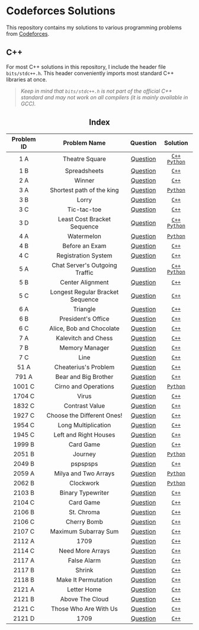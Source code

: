 # Codeforces Solutions

This repository contains my solutions to various programming problems from [Codeforces](https://codeforces.com/).

## C++
For most C++ solutions in this repository, I include the header file `bits/stdc++.h`.
This header conveniently imports most standard C++ libraries at once. 

> *Keep in mind that `bits/stdc++.h` is not part of the official C++ standard and may not work on all compilers (it is mainly available in GCC).*

<div align="center">
<h2>Index</h2>

|Problem ID| Problem Name | Question | Solution |
| :------: | :----------: | :------: | :------: |
| 1 A | Theatre Square | [Question](https://codeforces.com/problemset/problem/1/A) | [`C++`](https://github.com/CodeByElie/Codeforces/blob/main/Codes/1A%20-%20Theatre%20Square/1A.cpp) [`Python`](https://github.com/CodeByElie/Codeforces/blob/main/Codes/1A%20-%20Theatre%20Square/1A.py) |
| 1 B | Spreadsheets | [Question](https://codeforces.com/problemset/problem/1/B) | [`C++`](https://github.com/CodeByElie/Codeforces/blob/main/Codes/1B%20-%20Spreadsheets/1B.cpp) |
| 2 A | Winner | [Question](https://codeforces.com/problemset/problem/2/A) | [`C++`](https://github.com/CodeByElie/Codeforces/blob/main/Codes/2A%20-%20Winner/2A.cpp) |
| 3 A | Shortest path of the king | [Question](https://codeforces.com/problemset/problem/3/A) | [`Python`](https://github.com/CodeByElie/Codeforces/blob/main/Codes/3A%20-%20Shortest%20path%20of%20the%20king/3A.py) |
| 3 B | Lorry | [Question](https://codeforces.com/problemset/problem/3/B) | [`C++`](https://github.com/CodeByElie/Codeforces/blob/main/Codes/3B%20-%20Lorry/3B.cpp) |
| 3 C | Tic-tac-toe | [Question](https://codeforces.com/problemset/problem/3/C) | [`C++`](https://github.com/CodeByElie/Codeforces/blob/main/Codes/3C%20-%20Tic-tac-toe/3C.cpp) |
| 3 D | Least Cost Bracket Sequence | [Question](https://codeforces.com/problemset/problem/3/D) | [`C++`](https://github.com/CodeByElie/Codeforces/blob/main/Codes/3D%20-%20Least%20Cost%20Bracket%20Sequence/3D.cpp) [`Python`](https://github.com/CodeByElie/Codeforces/blob/main/Codes/3D%20-%20Least%20Cost%20Bracket%20Sequence/3D.py) |
| 4 A | Watermelon | [Question](https://codeforces.com/problemset/problem/4/A) | [`Python`](https://github.com/CodeByElie/Codeforces/blob/main/Codes/4A%20-%20Watermelon/4A.py) |
| 4 B | Before an Exam | [Question](https://codeforces.com/problemset/problem/4/B) | [`C++`](https://github.com/CodeByElie/Codeforces/blob/main/Codes/4B%20-%20Before%20an%20Exam/4B.cpp) |
| 4 C | Registration System | [Question](https://codeforces.com/problemset/problem/4/C) | [`C++`](https://github.com/CodeByElie/Codeforces/blob/main/Codes/4C%20-%20Registration%20system/4C.cpp) |
| 5 A | Chat Server's Outgoing Traffic | [Question](https://codeforces.com/problemset/problem/5/A) | [`C++`](https://github.com/CodeByElie/Codeforces/blob/main/Codes/5A%20-%20Chat%20Server's%20Outgoing%20Traffic/5A.cpp) [`Python`](https://github.com/CodeByElie/Codeforces/blob/main/Codes/5A%20-%20Chat%20Server's%20Outgoing%20Traffic/5A.py) |
| 5 B | Center Alignment | [Question](https://codeforces.com/problemset/problem/5/B) | [`C++`](https://github.com/CodeByElie/Codeforces/blob/main/Codes/5B%20-%20Center%20Alignment/5B.cpp) |
| 5 C | Longest Regular Bracket Sequence | [Question](https://codeforces.com/problemset/problem/5/C) | [`C++`](https://github.com/CodeByElie/Codeforces/tree/main/Codes/5C%20-%20Longest%20Regular%20Bracket%20Sequence) |
| 6 A | Triangle | [Question](https://codeforces.com/problemset/problem/6/A) | [`C++`](https://github.com/CodeByElie/Codeforces/blob/main/Codes/6A%20-%20Triangle/6A.cpp) |
| 6 B | President's Office | [Question](https://codeforces.com/problemset/problem/6/B) | [`C++`](https://github.com/CodeByElie/Codeforces/blob/main/Codes/6B%20-%20President's%20Office/6B.cpp) |
| 6 C | Alice, Bob and Chocolate | [Question](https://codeforces.com/problemset/problem/6/C) | [`C++`](https://github.com/CodeByElie/Codeforces/blob/main/Codes/6C%20-%20Alice%2C%20Bob%20and%20Chocolate/6C.cpp) |
| 7 A | Kalevitch and Chess | [Question](https://codeforces.com/problemset/problem/7/A) | [`C++`](https://github.com/CodeByElie/Codeforces/blob/main/Codes/7A%20-%20Kalevitch%20and%20Chess/7A.cpp) |
| 7 B | Memory Manager | [Question](https://codeforces.com/problemset/problem/7/B) | [`C++`](https://github.com/CodeByElie/Codeforces/blob/main/Codes/7B%20-%20Memory%20Manager/7B.cpp) |
| 7 C | Line | [Question](https://codeforces.com/problemset/problem/7/C) | [`C++`](https://github.com/CodeByElie/Codeforces/blob/main/Codes/7C%20-%20Line/7C.cpp) |
| 51 A | Cheaterius's Problem | [Question](https://codeforces.com/problemset/problem/51/A) | [`C++`](https://github.com/CodeByElie/Codeforces/blob/main/Codes/51A%20-%20Cheaterius's%20Problem/51A.cpp) |
| 791 A | Bear and Big Brother | [Question](https://codeforces.com/problemset/problem/791/A) | [`C++`](https://github.com/CodeByElie/Codeforces/blob/main/Codes/791A%20-%20Bear%20and%20Big%20Brother/791A.cpp) |
| 1001 C | Cirno and Operations | [Question](https://codeforces.com/problemset/problem/1001/C) | [`Python`](https://github.com/CodeByElie/Codeforces/blob/main/Codes/1001C%20-%20Cirno%20and%20Operations/1001C.py) |
| 1704 C | Virus | [Question](https://codeforces.com/problemset/problem/1704/C) | [`C++`](https://github.com/CodeByElie/Codeforces/blob/main/Codes/1704C%20-%20Virus/1704C.cpp) |
| 1832 C | Contrast Value | [Question](https://codeforces.com/problemset/problem/1832/C) | [`C++`](https://github.com/CodeByElie/Codeforces/blob/main/Codes/1832C%20-%20Contrast%20Value/1832C.cpp) |
| 1927 C | Choose the Different Ones! | [Question](https://codeforces.com/problemset/problem/1927/C) | [`C++`](https://github.com/CodeByElie/Codeforces/blob/main/Codes/1927C%20-%20Choose%20the%20Different%20Ones!/1927C.cpp) |
| 1954 C | Long Multiplication | [Question](https://codeforces.com/problemset/problem/1954/C) | [`C++`](https://github.com/CodeByElie/Codeforces/blob/main/Codes/1954C%20-%20Long%20Multiplication/1954C.cpp) |
| 1945 C | Left and Right Houses | [Question](https://codeforces.com/problemset/problem/1945/C) | [`C++`](https://github.com/CodeByElie/Codeforces/blob/main/Codes/1945C%20-%20Left%20and%20Right%20Houses/1945C.cpp) |
| 1999 B | Card Game | [Question](https://codeforces.com/problemset/problem/1999/B) | [`C++`](https://github.com/CodeByElie/Codeforces/blob/main/Codes/1999C%20-%20Card%20Game/1999B.cpp) |
| 2051 B | Journey | [Question](https://codeforces.com/problemset/problem/2051/B) | [`Python`](https://github.com/CodeByElie/Codeforces/blob/main/Codes/2051B%20-%20Journey/2051B.py) |
| 2049 B | pspspsps | [Question](https://codeforces.com/problemset/problem/2049/B) | [`C++`](https://github.com/CodeByElie/Codeforces/blob/main/Codes/2049B%20-%20pspspsps/2049B.cpp) |
| 2059 A | Milya and Two Arrays | [Question](https://codeforces.com/problemset/problem/2059/A) | [`Python`](https://github.com/CodeByElie/Codeforces/blob/main/Codes/2059A%20-%20Milya%20and%20Two%20Arrays/2059A.py) |
| 2062 B | Clockwork | [Question](https://codeforces.com/problemset/problem/2062/B) | [`Python`](https://github.com/CodeByElie/Codeforces/blob/main/Codes/2062B%20-%20Clockwork/2062B.py) |
| 2103 B | Binary Typewriter | [Question](https://codeforces.com/problemset/problem/2103/B) | [`C++`](https://github.com/CodeByElie/Codeforces/blob/main/Codes/2103B%20-%20Binary%20Typewriter/2103B.cpp) |
| 2104 C | Card Game | [Question](https://codeforces.com/problemset/problem/2104/C) | [`C++`](https://github.com/CodeByElie/Codeforces/blob/main/Codes/2104C%20-%20Card%20Game/2104C.cpp) |
| 2106 B | St. Chroma | [Question](https://codeforces.com/problemset/problem/2106/B) | [`C++`](https://github.com/CodeByElie/Codeforces/blob/main/Codes/2106B%20-%20St.%20Chroma/2106B.cpp) |
| 2106 C | Cherry Bomb | [Question](https://codeforces.com/problemset/problem/2106/C) | [`C++`](https://github.com/CodeByElie/Codeforces/blob/main/Codes/2106C%20-%20Cherry%20Bomb/2106C.cpp) |
| 2107 C | Maximum Subarray Sum | [Question](https://codeforces.com/problemset/problem/2107/C) | [`C++`](https://github.com/CodeByElie/Codeforces/blob/main/Codes/2107C%20-%20Maximum%20Subarray%20Sum/2107C.cpp) |
| 2112 A | 1709 | [Question](https://codeforces.com/problemset/problem/2112/A) | [`C++`](https://github.com/CodeByElie/Codeforces/blob/main/Codes/2112A%20-%20Race/2112A.cpp) |
| 2114 C | Need More Arrays | [Question](https://codeforces.com/problemset/problem/2114/C) | [`C++`](https://github.com/CodeByElie/Codeforces/blob/main/Codes/2114C%20-%20Need%20More%20Arrays/2114C.cpp) |
| 2117 A | False Alarm | [Question](https://codeforces.com/problemset/problem/2117/A) | [`C++`](https://github.com/CodeByElie/Codeforces/blob/main/Codes/2117A%20-%20False%20Alarm/2117A.cpp) |
| 2117 B | Shrink| [Question](https://codeforces.com/problemset/problem/2117/B) | [`C++`](https://github.com/CodeByElie/Codeforces/blob/main/Codes/2117B%20-%20Shrink/2117B.cpp) |
| 2118 B | Make It Permutation | [Question](https://codeforces.com/problemset/problem/2118/B) | [`C++`](https://github.com/CodeByElie/Codeforces/blob/main/Codes/2117A%20-%20Make%20It%20Permutation/2118B.cpp) |
| 2121 A | Letter Home | [Question](https://codeforces.com/problemset/problem/2121/A) | [`C++`](https://github.com/CodeByElie/Codeforces/blob/main/Codes/2121A%20-%20Letter%20Home/2121A.cpp) |
| 2121 B | Above The Cloud | [Question](https://codeforces.com/problemset/problem/2121/B) | [`C++`](https://github.com/CodeByElie/Codeforces/blob/main/Codes/2121B%20-%20Above%20the%20Clouds/2121B.cpp) |
| 2121 C | Those Who Are With Us | [Question](https://codeforces.com/problemset/problem/2121/C) | [`C++`](https://github.com/CodeByElie/Codeforces/blob/main/Codes/2121C%20-%20Those%20Who%20Are%20With%20Us/2121C.cpp) |
| 2121 D | 1709 | [Question](https://codeforces.com/problemset/problem/2121/D) | [`C++`](https://github.com/CodeByElie/Codeforces/blob/main/Codes/2121D%20-%201709/2121D.cpp) |


</div>